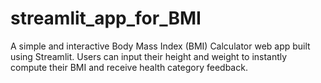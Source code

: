 # streamlit_app_for_BMI
A simple and interactive Body Mass Index (BMI) Calculator web app built using Streamlit. Users can input their height and weight to instantly compute their BMI and receive health category feedback.
